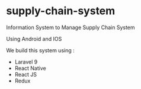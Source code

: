 # supply-chain-system
Information System to Manage Supply Chain System

Using Android and IOS

We build this system using :
- Laravel 9
- React Native 
- React JS
- Redux
